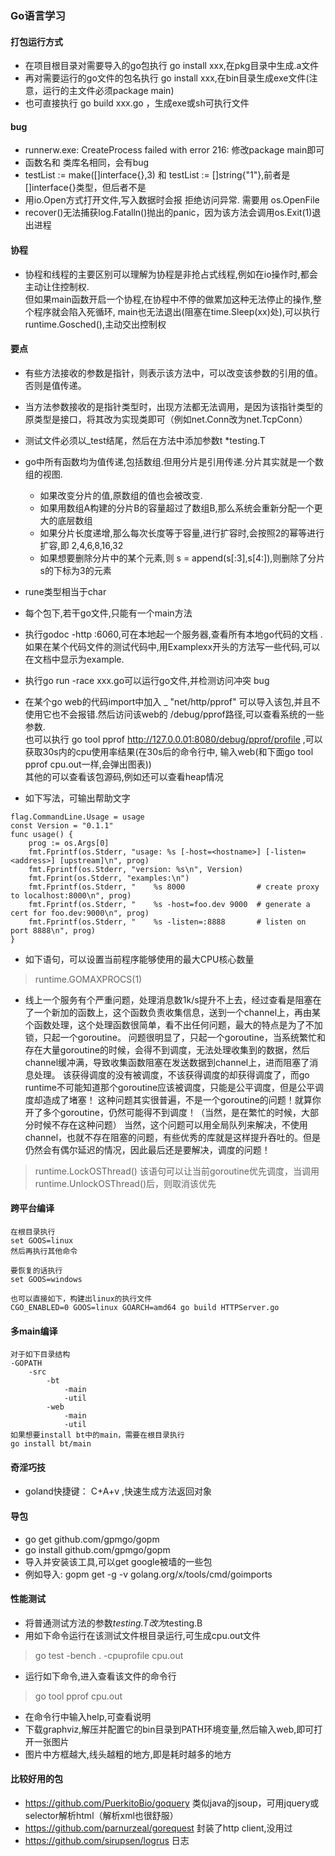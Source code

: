 ### Go语言学习

#### 打包运行方式
- 在项目根目录对需要导入的go包执行 go install xxx,在pkg目录中生成.a文件
- 再对需要运行的go文件的包名执行 go install xxx,在bin目录生成exe文件(注意，运行的主文件必须package main)
- 也可直接执行 go build xxx.go ，生成exe或sh可执行文件

#### bug
- runnerw.exe: CreateProcess failed with error 216:    修改package main即可
- 函数名和 类库名相同，会有bug
- testList := make([]interface{},3) 和 testList := []string{"1"},前者是[]interface{}类型，但后者不是
- 用io.Open方式打开文件,写入数据时会报 拒绝访问异常. 需要用 os.OpenFile
- recover()无法捕获log.Fatalln()抛出的panic，因为该方法会调用os.Exit(1)退出进程

#### 协程
- 协程和线程的主要区别可以理解为协程是非抢占式线程,例如在io操作时,都会主动让住控制权.  
    但如果main函数开启一个协程,在协程中不停的做累加这种无法停止的操作,整个程序就会陷入死循环,
    main也无法退出(阻塞在time.Sleep(xx)处),可以执行 runtime.Gosched(),主动交出控制权


#### 要点
- 有些方法接收的参数是指针，则表示该方法中，可以改变该参数的引用的值。否则是值传递。
- 当方法参数接收的是指针类型时，出现方法都无法调用，是因为该指针类型的原类型是接口，将其改为实现类即可（例如net.Conn改为net.TcpConn）
- 测试文件必须以_test结尾，然后在方法中添加参数t *testing.T
- go中所有函数均为值传递,包括数组.但用分片是引用传递.分片其实就是一个数组的视图.
    - 如果改变分片的值,原数组的值也会被改变.
    - 如果用数组A构建的分片B的容量超过了数组B,那么系统会重新分配一个更大的底层数组
    - 如果分片长度递增,那么每次长度等于容量,进行扩容时,会按照2的幂等进行扩容,即 2,4,6,8,16,32
    - 如果想要删除分片中的某个元素,则 s = append(s[:3],s[4:]),则删除了分片s的下标为3的元素
- rune类型相当于char    
- 每个包下,若干go文件,只能有一个main方法
- 执行godoc -http :6060,可在本地起一个服务器,查看所有本地go代码的文档 .
    如果在某个代码文件的测试代码中,用Examplexx开头的方法写一些代码,可以在文档中显示为example.
- 执行go run -race xxx.go可以运行go文件,并检测访问冲突 bug
- 在某个go web的代码import中加入 _ "net/http/pprof" 可以导入该包,并且不使用它也不会报错.然后访问该web的 /debug/pprof路径,可以查看系统的一些参数.  
    也可以执行 go tool pprof http://127.0.0.01:8080/debug/pprof/profile ,可以获取30s内的cpu使用率结果(在30s后的命令行中,
    输入web(和下面go tool pprof cpu.out一样,会弹出图表))  
    其他的可以查看该包源码,例如还可以查看heap情况
    
- 如下写法，可输出帮助文字
```
flag.CommandLine.Usage = usage
const Version = "0.1.1"
func usage() {
	prog := os.Args[0]
	fmt.Fprintf(os.Stderr, "usage: %s [-host=<hostname>] [-listen=<address>] [upstream]\n", prog)
	fmt.Fprintf(os.Stderr, "version: %s\n", Version)
	fmt.Fprint(os.Stderr, "examples:\n")
	fmt.Fprintf(os.Stderr, "    %s 8000                # create proxy to localhost:8000\n", prog)
	fmt.Fprintf(os.Stderr, "    %s -host=foo.dev 9000  # generate a cert for foo.dev:9000\n", prog)
	fmt.Fprintf(os.Stderr, "    %s -listen=:8888       # listen on port 8888\n", prog)
}
```  

- 如下语句，可以设置当前程序能够使用的最大CPU核心数量
> runtime.GOMAXPROCS(1)

- 线上一个服务有个严重问题，处理消息数1k/s提升不上去，经过查看是阻塞在了一个新加的函数上，这个函数负责收集信息，送到一个channel上，再由某个函数处理，这个处理函数很简单，看不出任何问题，最大的特点是为了不加锁，只起一个goroutine。
  问题很明显了，只起一个goroutine，当系统繁忙和存在大量goroutine的时候，会得不到调度，无法处理收集到的数据，然后channel缓冲满，导致收集函数阻塞在发送数据到channel上，进而阻塞了消息处理。
  该获得调度的没有被调度，不该获得调度的却获得调度了，而go runtime不可能知道那个goroutine应该被调度，只能是公平调度，但是公平调度却造成了堵塞！
  这种问题其实很普遍，不是一个goroutine的问题！就算你开了多个goroutine，仍然可能得不到调度！（当然，是在繁忙的时候，大部分时候不存在这种问题）
  当然，这个问题可以用全局队列来解决，不使用channel，也就不存在阻塞的问题，有些优秀的库就是这样提升吞吐的。但是仍然会有偶尔延迟的情况，因此最后还是要解决，调度的问题！  
> runtime.LockOSThread() 该语句可以让当前goroutine优先调度，当调用runtime.UnlockOSThread()后，则取消该优先  
#### 跨平台编译
~~~
在根目录执行
set GOOS=linux
然后再执行其他命令

要恢复的话执行
set GOOS=windows

也可以直接如下，构建出linux的执行文件
CGO_ENABLED=0 GOOS=linux GOARCH=amd64 go build HTTPServer.go
~~~


#### 多main编译
```
对于如下目录结构
-GOPATH
    -src
        -bt
            -main
            -util
        -web
            -main
            -util
如果想要install bt中的main，需要在根目录执行
go install bt/main
```

#### 奇淫巧技
- goland快捷键： C+A+v ,快速生成方法返回对象

#### 导包
- go get github.com/gpmgo/gopm
- go install github.com/gpmgo/gopm
- 导入并安装该工具,可以get google被墙的一些包
- 例如导入: gopm get -g -v golang.org/x/tools/cmd/goimports

#### 性能测试
- 将普通测试方法的参数*testing.T改为*testing.B
- 用如下命令运行在该测试文件根目录运行,可生成cpu.out文件
> go test -bench . -cpuprofile cpu.out
- 运行如下命令,进入查看该文件的命令行
> go tool pprof cpu.out 
- 在命令行中输入help,可查看说明
- 下载graphviz,解压并配置它的bin目录到PATH环境变量,然后输入web,即可打开一张图片
- 图片中方框越大,线头越粗的地方,即是耗时越多的地方


#### 比较好用的包
- https://github.com/PuerkitoBio/goquery 类似java的jsoup，可用jquery或selector解析html（解析xml也很舒服）
- https://github.com/parnurzeal/gorequest 封装了http client,没用过
- https://github.com/sirupsen/logrus 日志